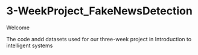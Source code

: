 # 3-WeekProject_FakeNewsDetection
Welcome

The code andd datasets used for our three-week project in Introduction to intelligent systems
